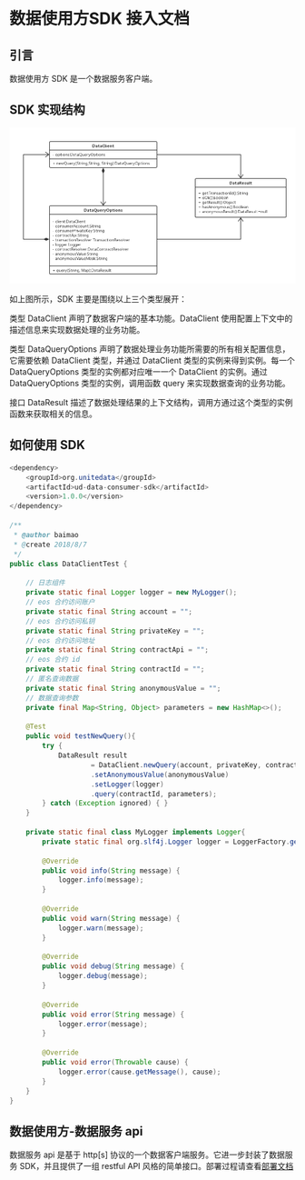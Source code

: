 # 数据使用方SDK 接入文档

## 引言

数据使用方 SDK 是一个数据服务客户端。

## SDK 实现结构

![未命名文件-6](images/sdk_class.png)

如上图所示，SDK 主要是围绕以上三个类型展开：

类型 DataClient 声明了数据客户端的基本功能。DataClient 使用配置上下文中的描述信息来实现数据处理的业务功能。

类型 DataQueryOptions 声明了数据处理业务功能所需要的所有相关配置信息，它需要依赖 DataClient 类型，并通过 DataClient 类型的实例来得到实例。每一个 DataQueryOptions 类型的实例都对应唯一一个 DataClient 的实例。通过 DataQueryOptions 类型的实例，调用函数 query 来实现数据查询的业务功能。

接口 DataResult 描述了数据处理结果的上下文结构，调用方通过这个类型的实例函数来获取相关的信息。

## 如何使用 SDK

``` java
<dependency>
    <groupId>org.unitedata</groupId>
    <artifactId>ud-data-consumer-sdk</artifactId>
    <version>1.0.0</version>
</dependency>

/**
 * @author baimao
 * @create 2018/8/7
 */
public class DataClientTest {
    
    // 日志组件
    private static final Logger logger = new MyLogger();
    // eos 合约访问账户
    private static final String account = "";
    // eos 合约访问私钥
    private static final String privateKey = "";
    // eos 合约访问地址
    private static final String contractApi = "";
    // eos 合约 id
    private static final String contractId = "";
    // 匿名查询数据
    private static final String anonymousValue = "";
    // 数据查询参数
    private final Map<String, Object> parameters = new HashMap<>();
    
    @Test
    public void testNewQuery(){
        try {
            DataResult result
                    = DataClient.newQuery(account, privateKey, contractApi)
                    .setAnonymousValue(anonymousValue)
                    .setLogger(logger)
                    .query(contractId, parameters);
        } catch (Exception ignored) { }
    }
    
    private static final class MyLogger implements Logger{
        private static final org.slf4j.Logger logger = LoggerFactory.getLogger(MyLogger.class);
        
        @Override
        public void info(String message) {
            logger.info(message);
        }

        @Override
        public void warn(String message) {
            logger.warn(message);
        }

        @Override
        public void debug(String message) {
            logger.debug(message);
        }

        @Override
        public void error(String message) {
            logger.error(message);
        }

        @Override
        public void error(Throwable cause) {
            logger.error(cause.getMessage(), cause);
        }
    }
}
```

## 数据使用方-数据服务 api

数据服务 api 是基于 http[s] 协议的一个数据客户端服务。它进一步封装了数据服务 SDK，并且提供了一组 restful API 风格的简单接口。部署过程请查看[部署文档](consumer-api-install-doc.md)

